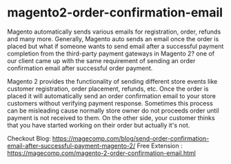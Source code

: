 # magento2-order-confirmation-email
Magento automatically sends various emails for registration, order, refunds and many more. Generally, Magento auto sends an email once the order is placed but what if someone wants to send email after a successful payment completion from the third-party payment gateways in Magento 2? one of our client came up with the same requirement of sending an order confirmation email after successful order payment.

Magento 2 provides the functionality of sending different store events like customer registration, order placement, refunds, etc. Once the order is placed it will automatically send an order confirmation email to your store customers without verifying payment response. Sometimes this process can be misleading cause normally store owner do not proceeds order until payment is not received to them. On the other side, your customer thinks that you have started working on their order but actually it's not.

Checkout Blog: https://magecomp.com/blog/send-order-confirmation-email-after-successful-payment-magento-2/
Free Extension : https://magecomp.com/magento-2-order-confirmation-email.html
